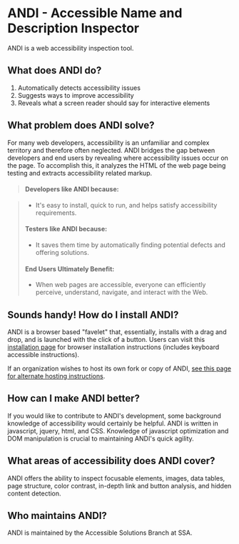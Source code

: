  # ANDI - Accessible Name and Description Inspector 
 
 ANDI is a web accessibility inspection tool.
  
## What does ANDI do?
1.	Automatically detects accessibility issues
2.	Suggests ways to improve accessibility
3.	Reveals what a screen reader should say for interactive elements

## What problem does ANDI solve?

For many web developers, accessibility is an unfamiliar and complex territory and therefore often neglected. ANDI bridges the gap between developers and end users by revealing 
where accessibility issues occur on the page. To accomplish this, it analyzes the HTML of the web page being testing and extracts accessibility related markup.

> #### Developers like ANDI because:

> * It's easy to install, quick to run, and helps satisfy accessibility requirements.
>	
> #### Testers like ANDI because:
> * It saves them time by automatically finding potential defects and offering solutions.
>	
> #### End Users Ultimately Benefit:
> * When web pages are accessible, everyone can efficiently perceive, understand, navigate, and interact with the Web.

## Sounds handy! How do I install ANDI?

ANDI is a browser based "favelet" that, essentially, installs with a drag and drop, and is launched with the click of a button. Users can visit this [installation page](https://www.ssa.gov/accessibility/andi/help/install.html) for browser installation instructions (includes keyboard accessible instructions). 

If an organization wishes to host its own fork or copy of ANDI, [see this page for alternate hosting instructions](https://www.ssa.gov/accessibility/andi/help/install.html#github).
   
## How can I make ANDI better? 
 
If you would like to contribute to ANDI's development, some background knowledge of accessibility would certainly be helpful. ANDI is written in javascript, jquery, html, and CSS. Knowledge of javascript optimization and DOM manipulation is crucial to maintaining ANDI's quick agility.

## What areas of accessibility does ANDI cover?

ANDI offers the ability to inspect focusable elements, images, data tables, page structure, color contrast, in-depth link and button analysis, and hidden content detection.

## Who maintains ANDI?

ANDI is maintained by the Accessible Solutions Branch at SSA.

